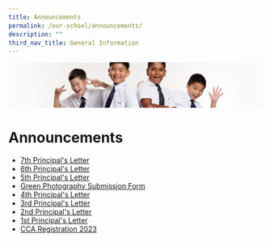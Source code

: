 ```yaml
---
title: Announcements
permalink: /our-school/announcements/
description: ""
third_nav_title: General Information
---
```

![](/images/Sub-banner2.jpg)

Announcements
=============

* [7th Principal's Letter](/files/announcement7.pdf)
* [6th Principal's Letter](/files/announcement6.pdf)
* [5th Principal's Letter](/files/announcement5.pdf)
* [Green Photography Submission Form](https://tinyurl.com/greenphoto2023)
* [4th Principal's Letter](/files/announcement4.pdf)
* [3rd Principal's Letter](/files/announcement3.pdf)
* [2nd Principal's Letter](/files/announcement2.pdf)
* [1st Principal's Letter](/files/announcement1.pdf)
* [CCA Registration 2023](/files/announcementcca.pdf)
